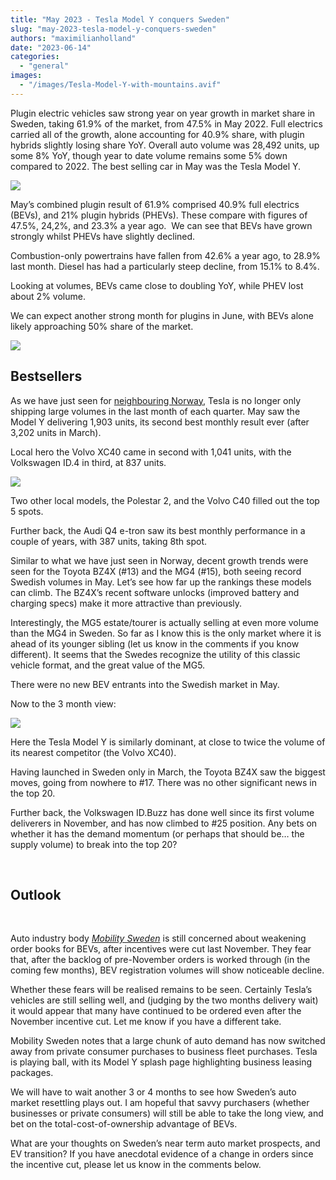 ```yaml
---
title: "May 2023 - Tesla Model Y conquers Sweden"
slug: "may-2023-tesla-model-y-conquers-sweden"
authors: "maximilianholland"
date: "2023-06-14"
categories: 
  - "general"
images: 
  - "/images/Tesla-Model-Y-with-mountains.avif"
---
```


Plugin electric vehicles saw strong year on year growth in market share in Sweden, taking 61.9% of the market, from 47.5% in May 2022. Full electrics carried all of the growth, alone accounting for 40.9% share, with plugin hybrids slightly losing share YoY. Overall auto volume was 28,492 units, up some 8% YoY, though year to date volume remains some 5% down compared to 2022. The best selling car in May was the Tesla Model Y.

![](ev-sales-images/2023-05-Sweden-Passenger-Auto-Registrations-SQ.avif)

May’s combined plugin result of 61.9% comprised 40.9% full electrics (BEVs), and 21% plugin hybrids (PHEVs). These compare with figures of 47.5%, 24,2%, and 23.3% a year ago.  We can see that BEVs have grown strongly whilst PHEVs have slightly declined.

Combustion-only powertrains have fallen from 42.6% a year ago, to 28.9% last month. Diesel has had a particularly steep decline, from 15.1% to 8.4%.

Looking at volumes, BEVs came close to doubling YoY, while PHEV lost about 2% volume.

We can expect another strong month for plugins in June, with BEVs alone likely approaching 50% share of the market.

![](ev-sales-images/2023-05-Sweden-Monthly-Powertrain-Market-Share.avif)

## Bestsellers

As we have just seen for [neighbouring Norway](/2023/06/12/2023-05-tesla-still-dominates-the-norwegian-ev-market/), Tesla is no longer only shipping large volumes in the last month of each quarter. May saw the Model Y delivering 1,903 units, its second best monthly result ever (after 3,202 units in March).

Local hero the Volvo XC40 came in second with 1,041 units, with the Volkswagen ID.4 in third, at 837 units.

![](ev-sales-images/2023-05-Sweden-Top-BEVs.avif)

Two other local models, the Polestar 2, and the Volvo C40 filled out the top 5 spots.

Further back, the Audi Q4 e-tron saw its best monthly performance in a couple of years, with 387 units, taking 8th spot.

Similar to what we have just seen in Norway, decent growth trends were seen for the Toyota BZ4X (#13) and the MG4 (#15), both seeing record Swedish volumes in May. Let’s see how far up the rankings these models can climb. The BZ4X’s recent software unlocks (improved battery and charging specs) make it more attractive than previously.

Interestingly, the MG5 estate/tourer is actually selling at even more volume than the MG4 in Sweden. So far as I know this is the only market where it is ahead of its younger sibling (let us know in the comments if you know different). It seems that the Swedes recognize the utility of this classic vehicle format, and the great value of the MG5.

There were no new BEV entrants into the Swedish market in May.

Now to the 3 month view:

![](ev-sales-images/2023-05-Sweden-Top-BEVs-Trailing-Qtr.avif)

Here the Tesla Model Y is similarly dominant, at close to twice the volume of its nearest competitor (the Volvo XC40).

Having launched in Sweden only in March, the Toyota BZ4X saw the biggest moves, going from nowhere to #17. There was no other significant news in the top 20.

Further back, the Volkswagen ID.Buzz has done well since its first volume deliverers in November, and has now climbed to #25 position. Any bets on whether it has the demand momentum (or perhaps that should be… the supply volume) to break into the top 20?

 

## Outlook

 

Auto industry body [_Mobility Sweden_](https://mobilitysweden.se/statistik/Nyregistreringar_per_manad_1/nyregistreringar-2023_3/okning-av-nya-personbilar-i-maj-men-arets-nya-ordrar-har-halverats) is still concerned about weakening order books for BEVs, after incentives were cut last November. They fear that, after the backlog of pre-November orders is worked through (in the coming few months), BEV registration volumes will show noticeable decline.

Whether these fears will be realised remains to be seen. Certainly Tesla’s vehicles are still selling well, and (judging by the two months delivery wait) it would appear that many have continued to be ordered even after the November incentive cut. Let me know if you have a different take.

Mobility Sweden notes that a large chunk of auto demand has now switched away from private consumer purchases to business fleet purchases. Tesla is playing ball, with its Model Y splash page highlighting business leasing packages.

We will have to wait another 3 or 4 months to see how Sweden’s auto market resettling plays out. I am hopeful that savvy purchasers (whether businesses or private consumers) will still be able to take the long view, and bet on the total-cost-of-ownership advantage of BEVs.

What are your thoughts on Sweden’s near term auto market prospects, and EV transition? If you have anecdotal evidence of a change in orders since the incentive cut, please let us know in the comments below.

